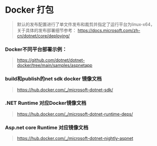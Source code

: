 ﻿# Docker 打包

> 默认的发布配置进行了单文件发布和裁剪并指定了运行平台为linux-x64，关于具体的发布部署细节参考：
> https://docs.microsoft.com/zh-cn/dotnet/core/deploying/

### Docker不同平台部署示例：
> https://github.com/dotnet/dotnet-docker/tree/main/samples/aspnetapp


### build和publish的net sdk docker 镜像文档
> https://hub.docker.com/_/microsoft-dotnet-sdk/


### .NET Runtime 对应Docker镜像文档
> https://hub.docker.com/_/microsoft-dotnet-runtime-deps/


### Asp.net core Runtime 对应镜像文档
> https://hub.docker.com/_/microsoft-dotnet-nightly-aspnet



